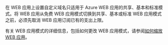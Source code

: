 在 WEB 应用上设置自定义域名只适用于 Azure WEB 应用的共享、基本和标准模式。将 WEB 应用从免费 WEB 应用模式切换到共享、基本或标准 WEB 应用模式之前，必须先取消 WEB 应用订阅已有的支出上限。 

有关 WEB 应用模式的详细信息，包括如何更改 WEB 应用模式，请参阅[如何缩放 WEB 应用](/documentation/articles/web-sites-scale/)。<!--HONumber=41-->
